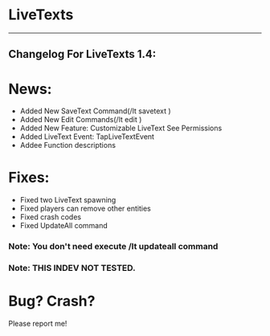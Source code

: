 # LiveTexts

-----------------------------------------------
Changelog For LiveTexts 1.4:
------------------------------------------------
# News:
- Added New SaveText Command(/lt savetext <eid>)
- Added New Edit Commands(/lt edit <args>)
- Added New Feature: Customizable LiveText See Permissions
- Added LiveText Event: TapLiveTextEvent
- Addee Function descriptions

# Fixes:
- Fixed two LiveText spawning
- Fixed players can remove other entities
- Fixed crash codes
- Fixed UpdateAll command

### Note: You don't need execute /lt updateall command

### Note: THIS INDEV NOT TESTED.

# Bug? Crash?

Please report me!
